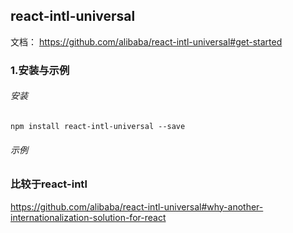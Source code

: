 ## react-intl-universal

文档： https://github.com/alibaba/react-intl-universal#get-started

### 1.安装与示例

###### 安装

```
npm install react-intl-universal --save
```

###### 示例

### 比较于react-intl

https://github.com/alibaba/react-intl-universal#why-another-internationalization-solution-for-react
